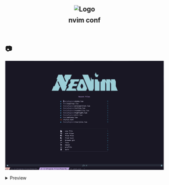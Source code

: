 <h2 align="center">
    <img src="https://raw.githubusercontent.com/adriankarlen/nvim/main/misc/logo.png" width="200" alt="Logo"/>
    <br/>
    <img src="https://raw.githubusercontent.com/adriankarlen/nvim/main/misc/transparent.png" height="30" width="0px"/>
    nvim conf
    <img src="https://raw.githubusercontent.com/adriankarlen/nvim/main/misc/transparent.png" height="30" width="0px"/>
</h2>

&nbsp;

## 📷 

![image](https://raw.githubusercontent.com/adriankarlen/nvim/main/misc/dashboard.png) 
<details>
    <summary>Preview</summary>
    <img src="https://raw.githubusercontent.com/adriankarlen/vscode-relapce/main/assets/preview.webp"/>
</details>
